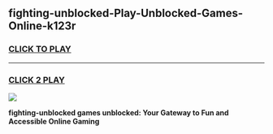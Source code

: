 
## fighting-unblocked-Play-Unblocked-Games-Online-k123r
<h3>
<a href="https://premium76.site?title=fighting-unblocked&ref=25A">CLICK TO PLAY</a></h3>
<hr>

<h3>
<a href="https://premium76.site?title=fighting-unblocked&ref=25A">CLICK 2 PLAY</a>
  
</h3>

<a href="https://premium76.site?title=fighting-unblocked&ref=25A"><img src="https://clearcache.store/games.png"></a>


**fighting-unblocked games unblocked: Your Gateway to Fun and Accessible Online Gaming**
